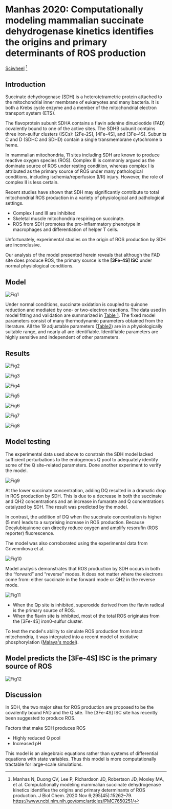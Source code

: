 # Manhas 2020: Computationally modeling mammalian succinate dehydrogenase kinetics identifies the origins and primary determinants of ROS production


[Sciwheel](https://sciwheel.com/work/#/items/9751911) [^Manhas2020]

[^Manhas2020]: Manhas N, Duong QV, Lee P, Richardson JD, Robertson JD, Moxley MA, et al. Computationally modeling mammalian succinate dehydrogenase kinetics identifies the origins and primary determinants of ROS production. J Biol Chem. 2020 Nov 6;295(45):15262–79. https://www.ncbi.nlm.nih.gov/pmc/articles/PMC7650251/

<!--more-->

## Introduction

Succinate dehydrogenase (SDH) is a heterotetrametric protein attached to the mitochondrial inner membrane of eukaryotes and many bacteria. It is both a Krebs cycle enzyme and a member of the mitochondrial electron transport system (ETS).

The flavoprotein subunit SDHA contains a flavin adenine dinucleotide (FAD) covalently bound to one of the active sites. The SDHB subunit contains three iron-sulfur clusters (ISCs): [2Fe-2S], [4Fe-4S], and [3Fe-4S]. Subunits C and D (SDHC and SDHD) contain a single transmembrane cytochrome b heme.
 
In mammalian mitochondria, 11 sites including SDH are known to produce reactive oxygen species (ROS). Complex III is commonly argued as the dominate source of ROS under resting condition, whereas complex I is attributed as the primary source of ROS under many pathological conditions, including ischemia/reperfusion (I/R) injury. However, the role of complex II is less certain.

Recent studies have shown that SDH may significantly contribute to total mitochondrial ROS production in a variety of physiological and pathological settings.
- Complex I and III are inhibited
- Skeletal muscle mitochondria respiring on succinate.
- ROS from SDH promotes the pro-inflammatory phenotype in macrophages and differentiation of helper T cells.

Unfortunately, experimental studies on the origin of ROS production by SDH are inconclusive. 

Our analysis of the model presented herein reveals that although the FAD site does produce ROS, the primary source is the **[3Fe-4S] ISC** under normal physiological conditions.

## Model

![Fig1](https://www.ncbi.nlm.nih.gov/pmc/articles/PMC7650251/bin/SB-JBCJ200583F001.jpg "Overview of the SDH model")

Under normal conditions, succinate oxidation is coupled to quinone reduction and mediated by one- or two-electron reactions. The data used in model fitting and validation are summarized in [Table 1](https://www.ncbi.nlm.nih.gov/pmc/articles/PMC7650251/table/T1/). The fixed model parameters consist of many thermodynamic parameters obtained from the literature. All the 19 adjustable parameters ([Table2](https://www.ncbi.nlm.nih.gov/pmc/articles/PMC7650251/table/T2/)) are in a physiologically suitable range, and nearly all are identifiable. Identifiable parameters are highly sensitive and independent of other parameters.

## Results

![Fig2](https://www.ncbi.nlm.nih.gov/pmc/articles/PMC7650251/bin/SB-JBCJ200583F002.jpg "Succinate oxidation rates at varied concentrations of different electron acceptors")

![Fig3](https://www.ncbi.nlm.nih.gov/pmc/articles/PMC7650251/bin/SB-JBCJ200583F003.jpg "Succinate oxidation kinetics in the presence of SDH inhibitors using bovine heart SMP")

![Fig4](https://www.ncbi.nlm.nih.gov/pmc/articles/PMC7650251/bin/SB-JBCJ200583F004.jpg "Maximum ROS produced by SDH occurs at submillimolar concentrations of succinate")

![Fig5](https://www.ncbi.nlm.nih.gov/pmc/articles/PMC7650251/bin/SB-JBCJ200583F005.jpg "Succinate-dependent ROS production of SMPs in the presence of stigmatellin or atpenin")

![Fig6](https://www.ncbi.nlm.nih.gov/pmc/articles/PMC7650251/bin/SB-JBCJ200583F006.jpg "Effects of titrating atpenin and non-SDH dicarboxylate substrates on ROS production by complex II")

![Fig7](https://www.ncbi.nlm.nih.gov/pmc/articles/PMC7650251/bin/SB-JBCJ200583F007.jpg "Effects of varying fumarate/succinate ratios on atpenin and complex III inhibitor induced ROS production")

![Fig8](https://www.ncbi.nlm.nih.gov/pmc/articles/PMC7650251/bin/SB-JBCJ200583F008.jpg "The effects of pH on ROS production rates in the presence of inhibitors")

## Model testing

The experimental data used above to constrain the SDH model lacked sufficient perturbations to the endogenous Q pool to adequately identify some of the Q site–related parameters. Done another experiment to verify the model.

![Fig9](https://www.ncbi.nlm.nih.gov/pmc/articles/PMC7650251/bin/SB-JBCJ200583F009.jpg "Decylubiquinone can directly reduce oxygen and amplify resorufin fluorescence.")

At the lower succinate concentration, adding DQ resulted in a dramatic drop in ROS production by SDH. This is due to a decrease in both the succinate and QH2 concentrations and an increase in fumarate and Q concentrations catalyzed by SDH. The result was predicted by the model.

In contrast, the addition of DQ when the succinate concentration is higher (5 mm) leads to a surprising increase in ROS production. Because Decylubiquinone can directly reduce oxygen and amplify resorufin (ROS reporter) fluorescence.

The model was also corroborated using the experimental data from Grivennikova et al.

![Fig10](https://www.ncbi.nlm.nih.gov/pmc/articles/PMC7650251/bin/SB-JBCJ200583F010.jpg "Model corroboration of ROS production and SDH kinetics")

Model analysis demonstrates that ROS production by SDH occurs in both the “forward” and “reverse” modes. It does not matter where the electrons come from: either succinate in the forward mode or QH2 in the reverse mode.

![Fig11](https://www.ncbi.nlm.nih.gov/pmc/articles/PMC7650251/bin/SB-JBCJ200583F011.jpg "Model prediction of site-specific ROS production when the enzyme oxidation state is determined by the Q pool redox state.")
- When the Qp site is inhibited, superoxide derived from the flavin radical is the primary source of ROS.
- When the flavin site is inhibited, most of the total ROS originates from the [3Fe-4S] iron0-sulfur cluster.

To test the model's ability to simulate ROS production from intact mitochondria, it was integrated into a recent model of oxidative phosphorylation ([Malaya's model](https://www.ncbi.nlm.nih.gov/pmc/articles/PMC6336351/)).

## Model predicts the [3Fe-4S] ISC is the primary source of ROS

![Fig12](https://www.ncbi.nlm.nih.gov/pmc/articles/PMC7650251/bin/SB-JBCJ200583F012.jpg "Model simulations of succinate and ROS turnover of SDH as a function of succinate/fumarate and QH2/Q ratios")

## Discussion

In SDH, the two major sites for ROS production are proposed to be the covalently bound FAD and the Q site. The [3Fe-4S] ISC site has recently been suggested to produce ROS.

Factors that make SDH produces ROS
- Highly reduced Q pool
- Increased pH

This model is an alegebraic equations rather than systems of differential equations with state variables. Thus this model is more computationally tractable for large-scale simulations.
